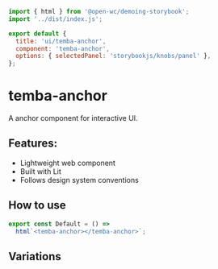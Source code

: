 ```js script
import { html } from '@open-wc/demoing-storybook';
import '../dist/index.js';

export default {
  title: 'ui/temba-anchor',
  component: 'temba-anchor',
  options: { selectedPanel: 'storybookjs/knobs/panel' },
};
```

# temba-anchor

A anchor component for interactive UI.

## Features:

- Lightweight web component
- Built with Lit
- Follows design system conventions

## How to use

```js preview-story
export const Default = () =>
  html`<temba-anchor></temba-anchor>`;
```

## Variations

